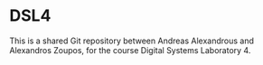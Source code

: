 # DSL4

This is a shared Git repository between Andreas Alexandrous and Alexandros Zoupos, for the course Digital Systems Laboratory 4.



